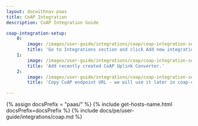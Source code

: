 ```yaml
---
layout: docwithnav-paas
title: CoAP Integration
description: CoAP Integration Guide 

coap-integration-setup:
    0:
        image: /images/user-guide/integrations/coap/coap-integration-setup-1-paas.png
        title: 'Go to Integrations section and click Add new integration button. Name it CoAP Integration, select type COAP.'
    1:
        image: /images/user-guide/integrations/coap/coap-integration-setup-2-paas.png
        title: 'Add recently created CoAP Uplink Converter.'
    2:
        image: /images/user-guide/integrations/coap/coap-integration-setup-3-paas.png
        title: 'Copy CoAP endpoint URL - we will use it later in coap-client for testing CoAP Integration. Click "Add" to create an integration.'

---
```

{% assign docsPrefix = "paas/" %}
{% include get-hosts-name.html docsPrefix=docsPrefix %}
{% include docs/pe/user-guide/integrations/coap.md %}
